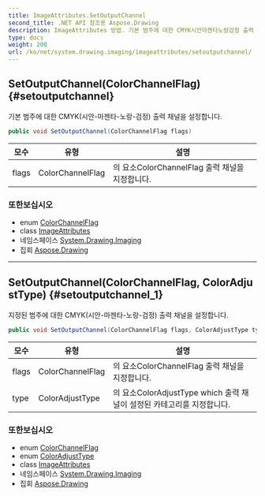 ```yaml
---
title: ImageAttributes.SetOutputChannel
second_title: .NET API 참조용 Aspose.Drawing
description: ImageAttributes 방법. 기본 범주에 대한 CMYK시안마젠타노랑검정 출력 채널을 설정합니다.
type: docs
weight: 200
url: /ko/net/system.drawing.imaging/imageattributes/setoutputchannel/
---
```

## SetOutputChannel(ColorChannelFlag) {#setoutputchannel}

기본 범주에 대한 CMYK(시안-마젠타-노랑-검정) 출력 채널을 설정합니다.

```csharp
public void SetOutputChannel(ColorChannelFlag flags)
```

| 모수 | 유형 | 설명 |
| --- | --- | --- |
| flags | ColorChannelFlag | 의 요소ColorChannelFlag 출력 채널을 지정합니다. |

### 또한보십시오

* enum [ColorChannelFlag](../../colorchannelflag/)
* class [ImageAttributes](../)
* 네임스페이스 [System.Drawing.Imaging](../../imageattributes/)
* 집회 [Aspose.Drawing](../../../)

---

## SetOutputChannel(ColorChannelFlag, ColorAdjustType) {#setoutputchannel_1}

지정된 범주에 대한 CMYK(시안-마젠타-노랑-검정) 출력 채널을 설정합니다.

```csharp
public void SetOutputChannel(ColorChannelFlag flags, ColorAdjustType type)
```

| 모수 | 유형 | 설명 |
| --- | --- | --- |
| flags | ColorChannelFlag | 의 요소ColorChannelFlag 출력 채널을 지정합니다. |
| type | ColorAdjustType | 의 요소ColorAdjustType which 출력 채널이 설정된 카테고리를 지정합니다. |

### 또한보십시오

* enum [ColorChannelFlag](../../colorchannelflag/)
* enum [ColorAdjustType](../../coloradjusttype/)
* class [ImageAttributes](../)
* 네임스페이스 [System.Drawing.Imaging](../../imageattributes/)
* 집회 [Aspose.Drawing](../../../)


